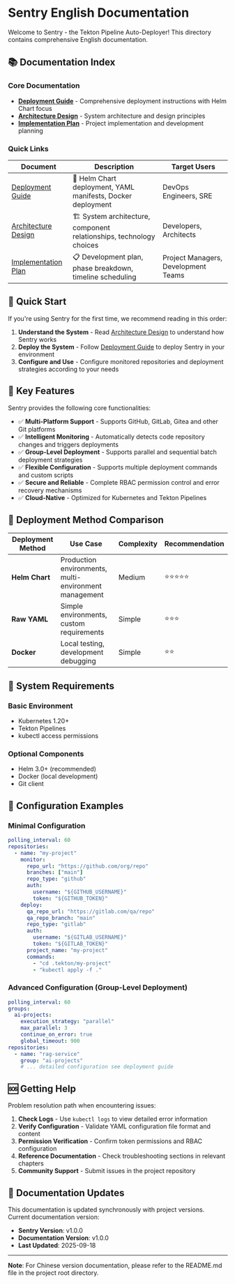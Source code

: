 # Sentry English Documentation

Welcome to Sentry - the Tekton Pipeline Auto-Deployer! This directory contains comprehensive English documentation.

## 📚 Documentation Index

### Core Documentation

- **[Deployment Guide](deployment.md)** - Comprehensive deployment instructions with Helm Chart focus
- **[Architecture Design](architecture.md)** - System architecture and design principles
- **[Implementation Plan](implementation.md)** - Project implementation and development planning

### Quick Links

| Document | Description | Target Users |
|----------|-------------|--------------|
| [Deployment Guide](deployment.md) | 🚀 Helm Chart deployment, YAML manifests, Docker deployment | DevOps Engineers, SRE |
| [Architecture Design](architecture.md) | 🏗️ System architecture, component relationships, technology choices | Developers, Architects |
| [Implementation Plan](implementation.md) | 📋 Development plan, phase breakdown, timeline scheduling | Project Managers, Development Teams |

## 🚀 Quick Start

If you're using Sentry for the first time, we recommend reading in this order:

1. **Understand the System** - Read [Architecture Design](architecture.md) to understand how Sentry works
2. **Deploy the System** - Follow [Deployment Guide](deployment.md) to deploy Sentry in your environment
3. **Configure and Use** - Configure monitored repositories and deployment strategies according to your needs

## 📖 Key Features

Sentry provides the following core functionalities:

- ✅ **Multi-Platform Support** - Supports GitHub, GitLab, Gitea and other Git platforms
- ✅ **Intelligent Monitoring** - Automatically detects code repository changes and triggers deployments
- ✅ **Group-Level Deployment** - Supports parallel and sequential batch deployment strategies
- ✅ **Flexible Configuration** - Supports multiple deployment commands and custom scripts
- ✅ **Secure and Reliable** - Complete RBAC permission control and error recovery mechanisms
- ✅ **Cloud-Native** - Optimized for Kubernetes and Tekton Pipelines

## 🎯 Deployment Method Comparison

| Deployment Method | Use Case | Complexity | Recommendation |
|-------------------|----------|------------|----------------|
| **Helm Chart** | Production environments, multi-environment management | Medium | ⭐⭐⭐⭐⭐ |
| **Raw YAML** | Simple environments, custom requirements | Simple | ⭐⭐⭐ |
| **Docker** | Local testing, development debugging | Simple | ⭐⭐ |

## 🔧 System Requirements

### Basic Environment
- Kubernetes 1.20+
- Tekton Pipelines
- kubectl access permissions

### Optional Components
- Helm 3.0+ (recommended)
- Docker (local development)
- Git client

## 📝 Configuration Examples

### Minimal Configuration
```yaml
polling_interval: 60
repositories:
  - name: "my-project"
    monitor:
      repo_url: "https://github.com/org/repo"
      branches: ["main"]
      repo_type: "github"
      auth:
        username: "${GITHUB_USERNAME}"
        token: "${GITHUB_TOKEN}"
    deploy:
      qa_repo_url: "https://gitlab.com/qa/repo"
      qa_repo_branch: "main"
      repo_type: "gitlab"
      auth:
        username: "${GITLAB_USERNAME}"
        token: "${GITLAB_TOKEN}"
      project_name: "my-project"
      commands:
        - "cd .tekton/my-project"
        - "kubectl apply -f ."
```

### Advanced Configuration (Group-Level Deployment)
```yaml
polling_interval: 60
groups:
  ai-projects:
    execution_strategy: "parallel"
    max_parallel: 3
    continue_on_error: true
    global_timeout: 900
repositories:
  - name: "rag-service"
    group: "ai-projects"
    # ... detailed configuration see deployment guide
```

## 🆘 Getting Help

Problem resolution path when encountering issues:

1. **Check Logs** - Use `kubectl logs` to view detailed error information
2. **Verify Configuration** - Validate YAML configuration file format and content
3. **Permission Verification** - Confirm token permissions and RBAC configuration
4. **Reference Documentation** - Check troubleshooting sections in relevant chapters
5. **Community Support** - Submit issues in the project repository

## 🔄 Documentation Updates

This documentation is updated synchronously with project versions. Current documentation version:

- **Sentry Version**: v1.0.0
- **Documentation Version**: v1.0.0
- **Last Updated**: 2025-09-18

---

**Note**: For Chinese version documentation, please refer to the README.md file in the project root directory.
